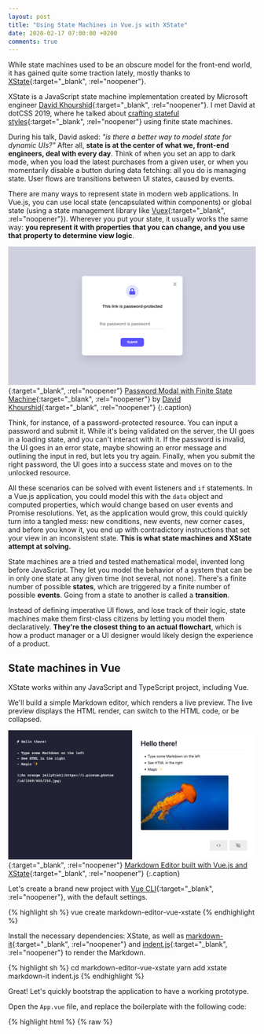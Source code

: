 ```yaml
---
layout: post
title: "Using State Machines in Vue.js with XState"
date: 2020-02-17 07:00:00 +0200
comments: true
---
```


While state machines used to be an obscure model for the front-end world, it has gained quite some traction lately, mostly thanks to [XState][xstate]{:target="_blank", :rel="noopener"}.

XState is a JavaScript state machine implementation created by Microsoft engineer [David Khourshid][github:davidkpiano]{:target="_blank", :rel="noopener"}. I met David at dotCSS 2019, where he talked about [crafting stateful styles][dotconferences:david-khourshid]{:target="_blank", :rel="noopener"} using finite state machines.

During his talk, David asked: *"is there a better way to model state for dynamic UIs?"* After all, **state is at the center of what we, front-end engineers, deal with every day**. Think of when you set an app to dark mode, when you load the latest purchases from a given user, or when you momentarily disable a button during data fetching: all you do is managing state. User flows are transitions between UI states, caused by events.

There are many ways to represent state in modern web applications. In Vue.js, you can use local state (encapsulated within components) or global state (using a state management library like [Vuex][vuex]{:target="_blank", :rel="noopener"}). Wherever you put your state, it usually works the same way: **you represent it with properties that you can change, and you use that property to determine view logic**.

[![Password Modal with Finite State Machine by David Khourshid](assets/2020-02-17/password-modal-with-fsm-david-khourshid.png)][codepen:davidkpiano:password-xstate]{:target="_blank", :rel="noopener"}
[Password Modal with Finite State Machine][codepen:davidkpiano:password-xstate]{:target="_blank", :rel="noopener"} by [David Khourshid][github:davidkpiano]{:target="_blank", :rel="noopener"}
{:.caption}

Think, for instance, of a password-protected resource. You can input a password and submit it. While it's being validated on the server, the UI goes in a loading state, and you can't interact with it. If the password is invalid, the UI goes in an error state, maybe showing an error message and outlining the input in red, but lets you try again. Finally, when you submit the right password, the UI goes into a success state and moves on to the unlocked resource.

All these scenarios can be solved with event listeners and `if` statements. In a Vue.js application, you could model this with the `data` object and computed properties, which would change based on user events and Promise resolutions. Yet, as the application would grow, this could quickly turn into a tangled mess: new conditions, new events, new corner cases, and before you know it, you end up with contradictory instructions that set your view in an inconsistent state. **This is what state machines and XState attempt at solving.**

State machines are a tried and tested mathematical model, invented long before JavaScript. They let you model the behavior of a system that can be in only one state at any given time (not several, not none). There's a finite number of possible **states**, which are triggered by a finite number of possible **events**. Going from a state to another is called a **transition**.

Instead of defining imperative UI flows, and lose track of their logic, state machines make them first-class citizens by letting you model them declaratively. **They're the closest thing to an actual flowchart**, which is how a product manager or a UI designer would likely design the experience of a product.

## State machines in Vue

XState works within any JavaScript and TypeScript project, including Vue.

We'll build a simple Markdown editor, which renders a live preview. The live preview displays the HTML render, can switch to the HTML code, or be collapsed.

[![Markdown Editor built with Vue.js and XState](assets/2020-02-17/markdown-editor-vue-xstate.png)][markdown-editor-vue-xstate]{:target="_blank", :rel="noopener"}
[Markdown Editor built with Vue.js and XState][markdown-editor-vue-xstate]{:target="_blank", :rel="noopener"}
{:.caption}

Let's create a brand new project with [Vue CLI][vue-cli]{:target="_blank", :rel="noopener"}, with the default settings.

{% highlight sh %}
vue create markdown-editor-vue-xstate
{% endhighlight %}

Install the necessary dependencies: XState, as well as [markdown-it][npm:markdown-it]{:target="_blank", :rel="noopener"} and [indent.js][npm:indent.js]{:target="_blank", :rel="noopener"} to render the Markdown.

{% highlight sh %}
cd markdown-editor-vue-xstate
yarn add xstate markdown-it indent.js
{% endhighlight %}

Great! Let's quickly bootstrap the application to have a working prototype.

Open the `App.vue` file, and replace the boilerplate with the following code:

{% highlight html %}
{% raw %}
<template>
  <div id="app">
    <textarea v-model="content" />
    <div v-html="rendered" />
    <pre>{{ raw }}</pre>
  </div>
</template>

<script>
import MarkdownIt from "markdown-it";
import { indent } from "indent.js";

const md = new MarkdownIt();

export default {
  name: "App",
  data() {
    return {
      content: "# Hello there!\n\n- Type some Markdown on the left\n- See HTML in the right\n- Magic\n\n![An orange jellyfish](https://i.picsum.photos/id/1069/400/250.jpg)"
    };
  },
  computed: {
    rendered() {
      return md.render(this.content);
    },
    raw() {
      return indent.html(this.rendered, {
        tabString: "  "
      });
    }
  }
};
</script>
{% endraw %}
{% endhighlight %}

Great, time to bring XState. We're currently displaying the rendered Markdown as interpreted HTML, and the raw HTML. What about toggling between both? Or collapse the render to extend the editor in full screen?

We can use a state machine to model this.

{% highlight html %}
<script>
import { createMachine, interpret } from "xstate";

const toggleMachine = createMachine({
  id: "toggle",
  initial: "rendered",
  states: {
    rendered: {
      on: { TOGGLE: "raw" }
    },
    raw: {
      on: { TOGGLE: "rendered" }
    }
  }
});

export default {
  data() {
    return {
      // …
      toggleService: interpret(toggleMachine),
      current: toggleMachine.initialState
    };
  },
  created() {
    this.toggleService
      .onTransition(state => {
        this.current = state;
      })
      .start();
  }
};
</script>
{% endhighlight %}

Let's analyze this code. First, we import `createMachine` and `interpret`. `createMachine` is a factory function that lets us create state machines, while `interpret` allows us to parse and execute it in a runtime environment.

An interpreted, running instance of a statechart is a service, which we add to our `data` object as the `toggleService` property. When we start the application, we set a listener for transitions with the `onTransition` method, which we use to assign the new state on a `current` property, which we initialize to the initial state of the machine. In other words, every time we'll dispatch an event to the state machine (resulting in a transition), **we'll also update our reactive Vue state with the state of the machine**.

Now let's look at the machine itself.

{% highlight js %}
const toggleMachine = createMachine({
  id: "toggle",
  initial: "rendered",
  states: {
    rendered: {
      on: { SWITCH: "raw" }
    },
    raw: {
      on: { SWITCH: "rendered" }
    }
  }
});
{% endhighlight %}

Our machine has two states; `rendered`, which corresponds to rendered Markdown, and `raw`, which represents the raw HTML output. Each state node has an `on` property, containing a mapping of all possible transitions. When receiving the `SWITCH` event while the machine is on the `rendered` state, the machine transitions to `raw`, and vice versa.

We also set an initial state, `rendered`. A state machine must always have a state; it can't be undefined.

This creates our first user flow and starts defining the application state that we can use it in our template.

{% highlight html %}
{% raw %}
<template>
  <div id="app">
    <textarea v-model="content" />
    <div
      v-show="current.matches('rendered')"
      v-html="rendered"
    />
    <pre
      v-show="current.matches('raw')"
    >
      {{ raw }}
    </pre>
  </div>
</template>
{% endraw %}
{% endhighlight %}

Remember, we're exposing our service on the `current` reactive property. This allows us to use the `matches` method to define view logic based on the current state.

In our case, we're showing the rendered Markdown when the state is `rendered`, and the raw HTML when the state is `raw`. Let's add a button to transition between states.

{% highlight html %}
{% raw %}
<template>
  <div id="app">
    <!-- … -->
    <button @click="send('SWITCH')">
      {{ current.matches('raw') ? 'Show rendered Markdown' : 'Show HTML code' }}
    </button>
  </div>
</template>

<script>
export default {
  // …
  methods: {
    send(event) {
      this.toggleService.send(event);
    }
  }
}
</script>
{% endraw %}
{% endhighlight %}

Now, when clicking the button, we'll send a `SWITCH` event to the service. When the current state is `rendered`, it transitions to `raw`, and vice versa. As a result, the UI toggles between rendered Markdown and raw HTML.

Great! What about creating a focus mode now, and allowing the user to fully collapse the preview? **This is where [nested states][xstate:hierarchical]{:target="_blank", :rel="noopener"} and statecharts come into play.**

### Statecharts

**Statecharts are extended state machines.** They introduce additional useful concepts, including nested states. This allows us to compose states into logical groups.

In our case, we want to implement a focus mode where we can collapse the preview. This means that, in addition to being either `rendered` or `raw`, the preview can also be `visible` or `hidden`. Yet, these two new states aren't independent of the first two: **they condition them**. The preview can only be `rendered` or `raw` if it was first `visible`.

This is what nested states allow us to do; **encapsulate a set of states within another**. Let's add our new `visible` and `hidden` states at the root of the machine, and nest our existing `rendered` and `raw` within `visible`.

{% highlight js %}
const toggleMachine = createMachine({
  id: "toggle",
  initial: "visible",
  states: {
    visible: {
      on: {
        TOGGLE: "hidden"
      },
      initial: "rendered",
      states: {
        rendered: {
          on: {
            SWITCH: "raw"
          }
        },
        raw: {
          on: {
            SWITCH: "rendered"
          }
        }
      }
    },
    hidden: {
      on: {
        TOGGLE: "visible"
      }
    }
  }
});
{% endhighlight %}

We've also created a new `TOGGLE` event which switches between `visible` and `hidden`. The `visible` state automatically moves on to its initial child state, `rendered`.

> "Wait… I thought state machines could only be in one state at a time!"

Indeed, state machines are always in a single state at a time. Statecharts don't change that; yet, they introduce the concept of composite states. In our case, the `visible` state is a composite state, composed of sub-states. In XState, this means that our machine can be in state `hidden`, `visible.rendered`, and `visible.raw`.

At this stage, it might become hard to visualize the entire flow. Fortunately, XState provides a nifty tool: [the visualizer][xstate:viz]{:target="_blank", :rel="noopener"}. This lets you paste any XState state machine, and instantly get an interactive visualization.

<iframe width="100%" height="400" src="https://xstate.js.org/viz/?gist=f582c0f27384dcad4f92dea64d94d940"></iframe>

Here, we have a clear vision of our user flow. We know what we can and can't do, when we can do it, and in what state it results. You can use such a tool to debug your statecharts, pair program with fellow developers, and communicate with designers and product managers.

We can now use the new states in our template to implement the focus mode.

{% highlight html %}
{% raw %}
<template>
  <div id="app">
    <textarea v-model="content" />
    <div
      v-show="current.matches('visible.rendered')"
      v-html="rendered"
    />
    <pre
      v-show="current.matches('visible.raw')"
    >
      {{ raw }}
    </pre>
    <button @click="send('SWITCH')">
      {{ current.matches('visible.raw') ? 'Show rendered Markdown' : 'Show HTML code' }}
    </button>
    <button @click="send('TOGGLE')">
      {{ current.matches('hidden') ? 'Show preview' : 'Hide preview' }}
    </button>
  </div>
</template>
{% endraw %}
{% endhighlight %}

Neat! We can now entirely toggle the preview.

Now, if you're testing your application in the browser, you'll notice that when you do, you always go back to the initial `rendered` state, even though you switched it to `raw` before hiding the preview. Better user experience would be to automatically go back to the latest substate when transitioning to `visible`. Fortunately, **statecharts let us manage this with [history nodes][xstate:history]{:target="_blank", :rel="noopener"}**.

### History

A history state node is a particular node that, when you reach it, tells the machine to go to the latest state value of that region. You can have *shallow* history nodes (default), which save only the top-level history value, and *deep* history nodes, which save the entire nested hierarchy.

History is a compelling feature that allows us to memorize in which state we left the preview and resume it whenever we make it `visible`. Let's add it to our state machine.

{% highlight js %}
const toggleMachine = createMachine({
  // …
  states: {
    visible: {
      // …
      states: {
        // …
        memo: {
          type: "history"
        }
      }
    },
    hidden: {
      on: {
        TOGGLE: "visible.memo"
      }
    }
  }
});
{% endhighlight %}

Now, whenever the machine receives a `TOGGLE` event while `hidden`, it resumes the latest substate of `visible`.

<iframe width="100%" height="400" src="https://xstate.js.org/viz/?gist=f582c0f27384dcad4f92dea64d94d940"></iframe>

Our application works well, but it lacks an important feature: **state persistence**. When you're using a tool often, it's pleasant to have it "remember" our preferences. XState lets us achieve that with [state resolution][xstate:persisting-state]{:target="_blank", :rel="noopener"}.

### Persisting and rehydrating state

An XState state is a plain, serializable object literal, which means we can persist it as JSON in a web storage system such as `LocalStorage` and resume it when the user comes back to the application.

First, let's save our state every time a transition happens. It ensures we never "miss" a state change.

{% highlight js %}
export default {
  // …
  created() {
    this.toggleService
      .onTransition(state => {
        this.current = state;

        try {
          const state = JSON.stringify(this.current)
          localStorage.setItem("state", state);
        } catch () {
          console.error("Local storage is unavailable.");
        }
      })
      .start();
  },
};
{% endhighlight %}

If the `LocalStorage` is available (not full, and the browser is not in incognito mode), we persist the current state of the machine as JSON inside it.

We can now use it to hydrate the machine when we start it.

{% highlight js %}
import { createMachine, State, interpret } from 'xstate';

// …

const savedState = JSON.parse(localStorage.getItem("state"));
const previousState = State.create(savedState || toggleMachine.initialState);
const resolvedState = toggleMachine.resolveState(previousState);

// …

export default {
  // …
  created() {
    this.toggleService
      // …
      .start(resolvedState);
  },
};
{% endhighlight %}

If there's nothing in the `LocalStorage`, we use the initial state of the machine. Otherwise, we use the resolved persisted state.

If you try this in your browser, change the state, then refresh, you'll start from where you left off.

Note that **state persistence and data persistence are two different things**. We're currently saving our application state, not the data (the typed Markdown) because this is out of the scope of a state machine. Data state is, by definition, infinite; it doesn't belong to a finite state machine.

To persist data automatically, you can use [Vue watchers][vuejs:watchers]{:target="_blank", :rel="noopener"} to observe the `content` data property, and save it to the `LocalStorage` when it changes. Remember that such operations are slow and synchronous; I recommend you debounce them.

## Is it worth it?

**State machines model the concept of state, and gives it a framework to properly think about it.** It's a shift of mental model which brings many advantages, including the reliability of decades of mathematical formalism. Additionally, it lets you look at state as a self-contained flow chart, which makes it easier to visualize and share with non-developers.

You probably don't need state machines in every project, especially those with minimal state, or when it doesn't change much. However, **they may have a clear advantage over other kinds of state management libraries**, if you need such a mechanism in your project. XState has many more great features to discover, we barely scratched the surface here.

If XState in Vue looks like too much boilerplate, know that it also ships [Vue bindings for the Vue 3 Composition API][xstate:xstate-vue]{:target="_blank", :rel="noopener"}. You can use this flavor to create state machines in your Vue applications with terser, more functional code.

You can also find the final code from this tutorial on [GitHub][github:markdown-editor-vue-xstate]{:target="_blank", :rel="noopener"}.

[xstate]: https://xstate.js.org/
[github:davidkpiano]: https://github.com/davidkpiano
[dotconferences:david-khourshid]: https://www.dotconferences.com/2019/12/david-khourshid-crafting-stateful-styles
[vuex]: https://vuex.vuejs.org/
[codepen:davidkpiano:password-xstate]: https://codepen.io/davidkpiano/pen/WKvPBP
[markdown-editor-vue-xstate]: https://nifty-yalow-295db4.netlify.com/
[vue-cli]: https://cli.vuejs.org/
[npm:markdown-it]: https://github.com/markdown-it/markdown-it
[npm:indent.js]: https://github.com/zebzhao/indent.js
[xstate:hierarchical]: https://xstate.js.org/docs/guides/hierarchical.html
[xstate:viz]: https://xstate.js.org/viz/
[xstate:history]: https://xstate.js.org/docs/guides/history.html
[xstate:persisting-state]: https://xstate.js.org/docs/guides/states.html#persisting-state
[vuejs:watchers]: https://vuejs.org/v2/guide/computed.html#Watchers
[xstate:xstate-vue]: https://xstate.js.org/docs/packages/xstate-vue/#xstate-vue
[github:markdown-editor-vue-xstate]: https://github.com/sarahdayan/markdown-editor-vue-xstate
